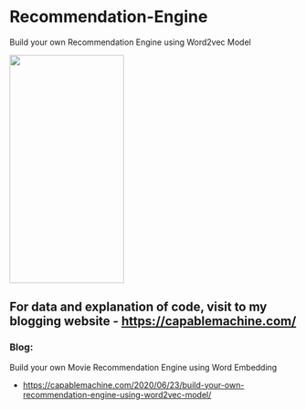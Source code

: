 # Recommendation-Engine
Build your own Recommendation Engine using Word2vec Model

<img
src = "https://i2.wp.com/capablemachine.com/wp-content/uploads/2020/05/image-109.png?w=750&ssl=1" width="200" height="400" />

## For data and explanation of code, visit to my blogging website - https://capablemachine.com/

### Blog: 
Build your own Movie Recommendation Engine using Word Embedding
- https://capablemachine.com/2020/06/23/build-your-own-recommendation-engine-using-word2vec-model/
